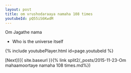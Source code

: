 ```yaml
---
layout: post
title: om vrushodaraaya namaha 108 times
youtubeId: pQ55iS6KwdM
---
```

 
 
Om Jagathe nama 
 
 -  Who is the universe itself 
 
  
 
  
 
 
 
 
 
 


{% include youtubePlayer.html id=page.youtubeId %}
 
[Next]({{ site.baseurl }}{% link  split2/_posts/2015-11-23-Om mahaamoortaye namaha 108 times.md%})
 
